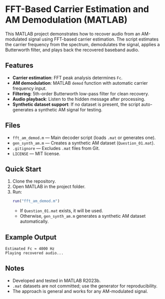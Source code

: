 # FFT-Based Carrier Estimation and AM Demodulation (MATLAB)

This MATLAB project demonstrates how to recover audio from an AM-modulated signal using FFT-based carrier estimation. The script estimates the carrier frequency from the spectrum, demodulates the signal, applies a Butterworth filter, and plays back the recovered baseband audio.

## Features
- **Carrier estimation**: FFT peak analysis determines `Fc`.  
- **AM demodulation**: MATLAB `demod` function with automatic carrier frequency input.  
- **Filtering**: 5th-order Butterworth low-pass filter for clean recovery.  
- **Audio playback**: Listen to the hidden message after processing.  
- **Synthetic dataset support**: If no dataset is present, the script auto-generates a synthetic AM signal for testing.  

## Files
- `fft_am_demod.m` — Main decoder script (loads `.mat` or generates one).  
- `gen_synth_am.m` — Creates a synthetic AM dataset (`Question_01.mat`).  
- `.gitignore` — Excludes `.mat` files from Git.  
- `LICENSE` — MIT license.  

## Quick Start
1. Clone the repository.  
2. Open MATLAB in the project folder.  
3. Run:  
   ```matlab
   run("fft_am_demod.m")
   ```
   - If `Question_01.mat` exists, it will be used.  
   - Otherwise, `gen_synth_am.m` generates a synthetic AM dataset automatically.  

## Example Output
```
Estimated Fc ≈ 4000 Hz
Playing recovered audio...
```

## Notes
- Developed and tested in MATLAB R2023b.  
- `.mat` datasets are not committed; use the generator for reproducibility.  
- The approach is general and works for any AM-modulated signal.
